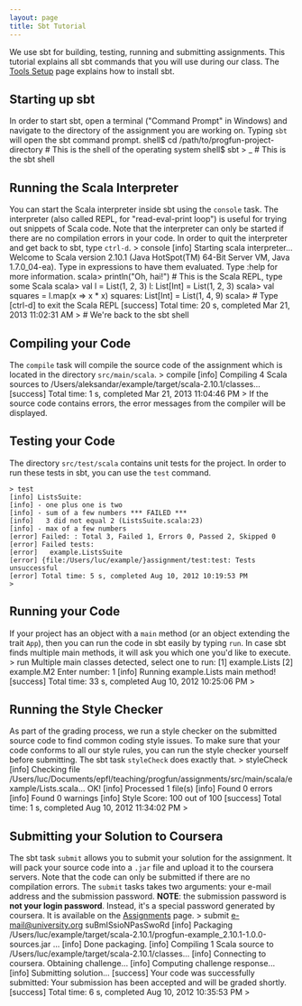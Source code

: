 ```yaml
---
layout: page
title: Sbt Tutorial
---
```

We use sbt for building, testing, running and submitting assignments. This tutorial explains all sbt commands that you will use during our class. The [Tools Setup](view?page=ToolsSetup) page explains how to install sbt.
## Starting up sbt
In order to start sbt, open a terminal ("Command Prompt" in Windows) and navigate to the directory of the assignment you are working on. Typing `sbt` will open the sbt command prompt.
    shell$ cd /path/to/progfun-project-directory                        # This is the shell of the operating system
    shell$ sbt
    > _                                                                 # This is the sbt shell
## Running the Scala Interpreter
You can start the Scala interpreter inside sbt using the `console` task. The interpreter (also called REPL, for "read-eval-print loop") is useful for trying out snippets of Scala code. Note that the interpreter can only be started if there are no compilation errors in your code.
In order to quit the interpreter and get back to sbt, type `ctrl-d`.
    > console
    [info] Starting scala interpreter...
    Welcome to Scala version 2.10.1 (Java HotSpot(TM) 64-Bit Server VM, Java 1.7.0_04-ea).
    Type in expressions to have them evaluated.
    Type :help for more information.
    scala> println("Oh, hai!")                                          # This is the Scala REPL, type some Scala
    scala> val l = List(1, 2, 3)
    l: List[Int] = List(1, 2, 3)
    scala> val squares = l.map(x => x * x)
    squares: List[Int] = List(1, 4, 9)
    scala>                                                              # Type [ctrl-d] to exit the Scala REPL
    [success] Total time: 20 s, completed Mar 21, 2013 11:02:31 AM
    > # We're back to the sbt shell
## Compiling your Code
The `compile` task will compile the source code of the assignment which is located in the directory `src/main/scala`.
    > compile
    [info] Compiling 4 Scala sources to /Users/aleksandar/example/target/scala-2.10.1/classes...
    [success] Total time: 1 s, completed Mar 21, 2013 11:04:46 PM
    > 
If the source code contains errors, the error messages from the compiler will be displayed.
## Testing your Code
The directory `src/test/scala` contains unit tests for the project. In order to run these tests in sbt, you can use the `test` command.

    > test
    [info] ListsSuite:
    [info] - one plus one is two
    [info] - sum of a few numbers *** FAILED ***
    [info]   3 did not equal 2 (ListsSuite.scala:23)
    [info] - max of a few numbers
    [error] Failed: : Total 3, Failed 1, Errors 0, Passed 2, Skipped 0
    [error] Failed tests:
    [error]   example.ListsSuite
    [error] {file:/Users/luc/example/}assignment/test:test: Tests unsuccessful
    [error] Total time: 5 s, completed Aug 10, 2012 10:19:53 PM
    > 
## Running your Code
If your project has an object with a `main` method (or an object extending the trait `App`), then you can run the code in sbt easily by typing `run`. In case sbt finds multiple main methods, it will ask you which one you'd like to execute.
    > run
    Multiple main classes detected, select one to run:
     [1] example.Lists
     [2] example.M2
    Enter number: 1
    [info] Running example.Lists 
    main method!
    [success] Total time: 33 s, completed Aug 10, 2012 10:25:06 PM
    >
## Running the Style Checker
As part of the grading process, we run a style checker on the submitted source code to find common coding style issues. To make sure that your code conforms to all our style rules, you can run the style checker yourself before submitting. The sbt task `styleCheck` does exactly that.
    > styleCheck
    [info] Checking file /Users/luc/Documents/epfl/teaching/progfun/assignments/src/main/scala/example/Lists.scala... OK!
    [info] Processed 1 file(s)
    [info] Found 0 errors
    [info] Found 0 warnings
    [info] Style Score: 100 out of 100
    [success] Total time: 1 s, completed Aug 10, 2012 11:34:02 PM
    > 
## Submitting your Solution to Coursera
The sbt task `submit` allows you to submit your solution for the assignment. It will pack your source code into a `.jar` file and upload it to the coursera servers. Note that the code can only be submitted if there are no compilation errors.
The `submit` tasks takes two arguments: your e-mail address and the submission password. **NOTE**: the submission password is **not your login password**. Instead, it's a special password generated by coursera. It is available on the [Assignments](../assignment/index) page.
    > submit e-mail@university.org suBmISsioNPasSwoRd
    [info] Packaging /Users/luc/example/target/scala-2.10.1/progfun-example_2.10.1-1.0.0-sources.jar ...
    [info] Done packaging.
    [info] Compiling 1 Scala source to /Users/luc/example/target/scala-2.10.1/classes...
    [info] Connecting to coursera. Obtaining challenge...
    [info] Computing challenge response...
    [info] Submitting solution...
    [success] Your code was successfully submitted: Your submission has been accepted and will be graded shortly.
    [success] Total time: 6 s, completed Aug 10, 2012 10:35:53 PM
    > 